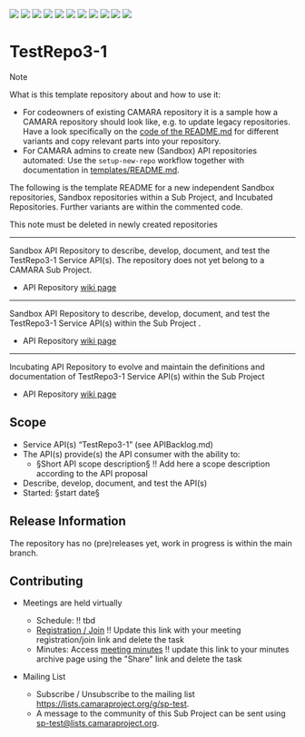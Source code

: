 <a href="https://github.com/camaraproject/TestRepo3-1/commits/" title="Last Commit"><img src="https://img.shields.io/github/last-commit/camaraproject/TestRepo3-1?style=plastic"></a>
<a href="https://github.com/camaraproject/TestRepo3-1/issues" title="Open Issues"><img src="https://img.shields.io/github/issues/camaraproject/TestRepo3-1?style=plastic"></a>
<a href="https://github.com/camaraproject/TestRepo3-1/pulls" title="Open Pull Requests"><img src="https://img.shields.io/github/issues-pr/camaraproject/TestRepo3-1?style=plastic"></a>
<a href="https://github.com/camaraproject/TestRepo3-1/graphs/contributors" title="Contributors"><img src="https://img.shields.io/github/contributors/camaraproject/TestRepo3-1?style=plastic"></a>
<a href="https://github.com/camaraproject/TestRepo3-1" title="Repo Size"><img src="https://img.shields.io/github/repo-size/camaraproject/TestRepo3-1?style=plastic"></a>
<a href="https://github.com/camaraproject/TestRepo3-1/blob/main/LICENSE" title="License"><img src="https://img.shields.io/badge/License-Apache%202.0-green.svg?style=plastic"></a>
<a href="https://github.com/camaraproject/TestRepo3-1/releases/latest" title="Latest Release"><img src="https://img.shields.io/github/release/camaraproject/TestRepo3-1?style=plastic"></a>
<a href="https://github.com/camaraproject/Governance/blob/main/ProjectStructureAndRoles.md" title="Sandbox API Repository"><img src="https://img.shields.io/badge/Sandbox%20API%20Repository-yellow?style=plastic"></a>
<a href="https://github.com/camaraproject/Governance/blob/main/ProjectStructureAndRoles.md" title="Incubating API Repository"><img src="https://img.shields.io/badge/Incubating%20API%20Repository-green?style=plastic"></a>
<a href="https://github.com/camaraproject/Governance/blob/main/ProjectStructureAndRoles.md" title="Graduated API Repository"><img src="https://img.shields.io/badge/Graduated%20API%20Repository-silver?style=plastic"></a>
<a href="https://github.com/camaraproject/Governance/blob/main/ProjectStructureAndRoles.md" title="Working Group"><img src="https://img.shields.io/badge/Working%20Group-red?style=plastic"></a>
<!-- Choose one of the above four alternative badges and then delete the remaining ones including this task -->

# TestRepo3-1

> [!NOTE]
> What is this template repository about and how to use it:
>
> * For codeowners of existing CAMARA repository it is a sample how a CAMARA repository should look like, e.g. to update legacy repositories. Have a look specifically on the [code of the README.md](https://github.com/camaraproject/Template_API_Repository/blob/main/README.md?plain=1) for different variants and copy relevant parts into your repository.
> * For CAMARA admins to create new (Sandbox) API repositories automated: Use the `setup-new-repo` workflow together with documentation in [templates/README.md](templates/README.md).
>
> The following is the template README for a new independent Sandbox repositories, Sandbox repositories within a Sub Project, and Incubated Repositories. Further variants are within the commented code.
>
> This note must be deleted in newly created repositories

---
<!-- Choose one of the following alternatives and then delete this task -->

<!-- Alternative for new, independent Sandbox API Repositories. Choose the "Sandbox" badge above -->
Sandbox API Repository to describe, develop, document, and test the TestRepo3-1 Service API(s). The repository does not yet belong to a CAMARA Sub Project.

* API Repository [wiki page](https://lf-camaraproject.atlassian.net/wiki/x/AgDe)

---
<!-- Alternative for Sandbox API Repositories within the context of an existing Sub Project. Choose the "Sandbox" badge above -->

Sandbox API Repository to describe, develop, document, and test the TestRepo3-1 Service API(s) within the Sub Project []().

* API Repository [wiki page](https://lf-camaraproject.atlassian.net/wiki/x/AgDe)

---
<!-- Alternative for Incubating API Repositories (always part of Sub Project, potentially created as part of the Incubation). Choose the "Incubating" badge. Change the repository topic to "incubating-api-repository" --> 

Incubating API Repository to evolve and maintain the definitions and documentation of TestRepo3-1 Service API(s) within the Sub Project []()

* API Repository [wiki page](https://lf-camaraproject.atlassian.net/wiki/x/AgDe)

<!-- for Graduation of an API Repository replace "Incubating" with "Graduated" and don't forget to exchange the badge :-) -->

<!-- Alternative if the repository will be used for a working group - in this case further points, e.g. the scope, of this template need to be adapted:

Repository for xxx of the  Working Group"

* Working Group [wiki home page](https://lf-camaraproject.atlassian.net/wiki/x/AgDe) 

-->

## Scope

* Service API(s) “TestRepo3-1” (see APIBacklog.md) 
* The API(s) provide(s) the API consumer with the ability to:  
  * §Short API scope description§ !! Add here a scope description according to the API proposal
* Describe, develop, document, and test the API(s)
* Started: §start date§
<!-- * Incubating stage since: {{incubation date}} --> 

## Release Information

The repository has no (pre)releases yet, work in progress is within the main branch.
<!-- Optional: an explicit listing of the latest (pre-)release with additional information, e.g. links to the API definitions -->
<!-- In addition use/uncomment one or multiple the following alternative options when becoming applicable -->
<!-- Pre-releases of this sub project are available in https://github.com/camaraproject/TestRepo3-1/releases -->
<!-- The latest public release is available here: https://github.com/camaraproject/TestRepo3-1/releases/latest -->
<!-- For changes see [CHANGELOG.md](https://github.com/camaraproject/TestRepo3-1/blob/main/CHANGELOG.md) -->

## Contributing

* Meetings are held virtually <!-- for new, independent Sandbox API repositories request a meeting link from the LF admin team or replace the information with the existing meeting information of the Sub Project -->

  * Schedule: !! tbd
  * [Registration / Join](https://zoom-lfx.platform.linuxfoundation.org/meetings/telcoapi) !! Update this link with your meeting registration/join link and delete the task
  * Minutes: Access [meeting minutes](https://lf-camaraproject.atlassian.net/wiki/x/AgDe) !! update this link to your minutes archive page using the "Share" link and delete the task
* Mailing List
  <!-- Note: the `mailinglistname` is either already existing (for API Repositories within a Sub Projects) or will be created by the CAMARA Admin Team. -->
  * Subscribe / Unsubscribe to the mailing list <https://lists.camaraproject.org/g/sp-test>.
  * A message to the community of this Sub Project can be sent using <sp-test@lists.camaraproject.org>.
